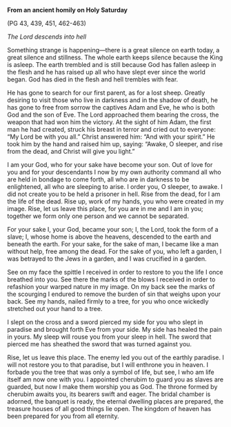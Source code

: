 

**From an ancient homily on Holy Saturday**

(PG 43, 439, 451, 462-463)

_The Lord descends into hell_

Something strange is happening—there is a great silence on earth today, a great silence and stillness. The whole earth keeps silence because the King is asleep. The earth trembled and is still because God has fallen asleep in the flesh and he has raised up all who have slept ever since the world began. God has died in the flesh and hell trembles with fear.

He has gone to search for our first parent, as for a lost sheep. Greatly desiring to visit those who live in darkness and in the shadow of death, he has gone to free from sorrow the captives Adam and Eve, he who is both God and the son of Eve. The Lord approached them bearing the cross, the weapon that had won him the victory. At the sight of him Adam, the first man he had created, struck his breast in terror and cried out to everyone: “My Lord be with you all.” Christ answered him: “And with your spirit.” He took him by the hand and raised him up, saying: “Awake, O sleeper, and rise from the dead, and Christ will give you light.”

I am your God, who for your sake have become your son. Out of love for you and for your descendants I now by my own authority command all who are held in bondage to come forth, all who are in darkness to be enlightened, all who are sleeping to arise. I order you, O sleeper, to awake. I did not create you to be held a prisoner in hell. Rise from the dead, for I am the life of the dead. Rise up, work of my hands, you who were created in my image. Rise, let us leave this place, for you are in me and I am in you; together we form only one person and we cannot be separated.

For your sake I, your God, became your son; I, the Lord, took the form of a slave; I, whose home is above the heavens, descended to the earth and beneath the earth. For your sake, for the sake of man, I became like a man without help, free among the dead. For the sake of you, who left a garden, I was betrayed to the Jews in a garden, and I was crucified in a garden.

See on my face the spittle I received in order to restore to you the life I once breathed into you. See there the marks of the blows I received in order to refashion your warped nature in my image. On my back see the marks of the scourging I endured to remove the burden of sin that weighs upon your back. See my hands, nailed firmly to a tree, for you who once wickedly stretched out your hand to a tree.

I slept on the cross and a sword pierced my side for you who slept in paradise and brought forth Eve from your side. My side has healed the pain in yours. My sleep will rouse you from your sleep in hell. The sword that pierced me has sheathed the sword that was turned against you.

Rise, let us leave this place. The enemy led you out of the earthly paradise. I will not restore you to that paradise, but I will enthrone you in heaven. I forbade you the tree that was only a symbol of life, but see, I who am life itself am now one with you. I appointed cherubim to guard you as slaves are guarded, but now I make them worship you as God. The throne formed by cherubim awaits you, its bearers swift and eager. The bridal chamber is adorned, the banquet is ready, the eternal dwelling places are prepared, the treasure houses of all good things lie open. The kingdom of heaven has been prepared for you from all eternity.

